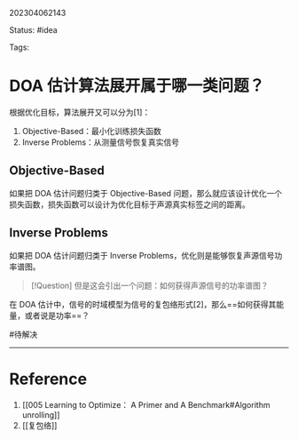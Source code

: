 202304062143

Status: #idea

Tags: 

# DOA 估计算法展开属于哪一类问题？

根据优化目标，算法展开又可以分为[1]： 
1. Objective-Based：最小化训练损失函数 
2. Inverse Problems：从测量信号恢复真实信号 

## Objective-Based

如果把 DOA 估计问题归类于 Objective-Based 问题，那么就应该设计优化一个损失函数，损失函数可以设计为优化目标于声源真实标签之间的距离。

## Inverse Problems

如果把 DOA 估计问题归类于 Inverse Problems，优化则是能够恢复声源信号功率谱图。

>[!Question]
>但是这会引出一个问题：如何获得声源信号的功率谱图？

在 DOA 估计中，信号的时域模型为信号的复包络形式[2]，那么==如何获得其能量，或者说是功率==？

#待解决


---
# Reference

1. [[005 Learning to Optimize： A Primer and A Benchmark#Algorithm unrolling]]
2. [[复包络]]